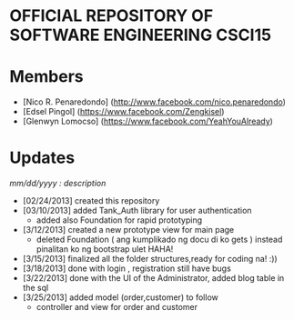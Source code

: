 OFFICIAL REPOSITORY OF SOFTWARE ENGINEERING CSCI15
==================================================

Members 
================
- [Nico R. Penaredondo] (http://www.facebook.com/nico.penaredondo)
- [Edsel Pingol] (https://www.facebook.com/Zengkisel)
- [Glenwyn Lomocso] (https://www.facebook.com/YeahYouAlready)

Updates 
================
*mm/dd/yyyy : description*
- [02/24/2013] created this repository
- [03/10/2013] added Tank_Auth library for user authentication
	- added also Foundation for rapid prototyping
- [3/12/2013] created a new prototype view for main page
	- deleted Foundation ( ang kumplikado ng docu di ko gets ) instead pinalitan ko ng bootstrap ulet HAHA!
- [3/15/2013] finalized all the folder structures,ready for coding na! :)) 
- [3/18/2013] done with login , registration still have bugs 
- [3/22/2013] done with the UI of the Administrator, added blog table in the sql
- [3/25/2013] added model (order,customer) to follow
	- controller and view for order and customer
